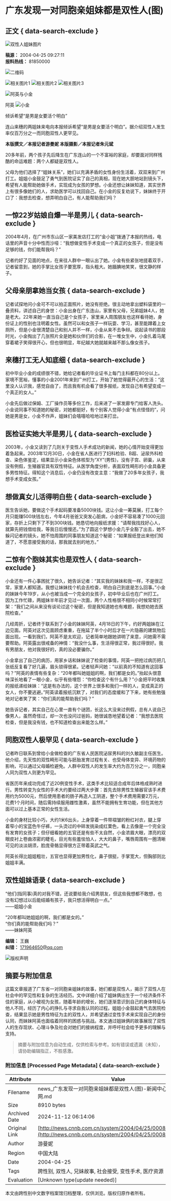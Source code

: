 # 广东发现一对同胞亲姐妹都是双性人(图)

## 正文 { data-search-exclude }


![双性人姐妹图片](http://news.cnnb.com.cn/packages/2015/images/1_2.jpg)

**稿源：** 2004-04-25 09:27:11  
**报料热线：** 81850000

![二维码](http://news.cnnb.com.cn/packages/2015/images/erweima.png)

![相关图片1](http://news.cnnb.com.cn/packages/2015/images/1_14.jpg) ![相关图片2](http://news.cnnb.com.cn/packages/2015/images/1_15.jpg) ![相关图片3](http://news.cnnb.com.cn/packages/2015/images/1_16.png)

![阿英与小金](http://www.cnnb.com.cn/big5/node2/node48/node2379/images/00255026.jpg)

阿英 ![小金](http://www.cnnb.com.cn//big5/node2/node48/node2379/images/00255027.jpg)

倾诉希望“是男是女要活个明白”

连山来穗的两姐妹来电向本报倾诉希望“是男是女要活个明白”。据介绍双性人发生率仅百万分之一而同胞双性人更罕见。

**本版撰文／本报记者游曼妮 本版摄影／本报记者朱元斌**

20多年前，两个孩子先后降生在广东连山的一个不富裕的家庭，却要面对同样残酷的命运难题：两个人都疑是双性人。

父母为他们选择了“姐妹关系”，她们以充满矛盾的女性身份生活着，双双来到广州打工。姐姐小金鼓足了勇气到医院证实了自己的真相，现在她大胆地站到镜头下，希望有人能帮助她做手术，实现成为女孩的梦想。小金还想让妹妹知道，其实世界上有很多像她们的人，求助医学可以找回自己。在小金的反复劝说下，妹妹终于开口了：我想去检查，想弄明白自己，有人能帮助我们吗？

## 一惊22岁姑娘自爆一半是男儿 { data-search-exclude }

2004年4月，在广州市东山区一家美发店打工的“金小姐”拨通了本报的热线，电话里的声音十分中性而沙哑：“我想做变性手术变成一个真正的女孩子，但是没有足够的钱，你们能帮我吗？”

记者约好了见面的地点，在来往人群中一眼认出了她。小金有些紧张地搓着双手，记者留意到，她的手掌比女孩子要宽厚，指头粗大。她腼腆地笑笑，很文静的样子。

## 父母亲朋拿她当女孩 { data-search-exclude }

记者试探地问小金可不可以拍正面照片，她没有拒绝。很主动地拿出塑料袋里的一叠资料，讲述自己的身世：小金出身在广东连山，家里有父母，兄弟姐妹4人，她是老大。22年来她一直当自己是个女孩子，家里亲人周围朋友也这样看待她，身份证上的性别也注明着女性。虽然可以和女孩子一样玩耍、学习，甚至能蹲着上女厕所，但是小金很清楚自己和别人并不一样，小金从来不去争辩。说起读书的那段时光，小金掏出了几张照片全是她和伙伴们的合影，在一堆女生中，小金扎着马尾穿着裙子笑得很开心，但也很明显，年纪越大她就越来越不那么像女孩子。

## 来穗打工无人知底细 { data-search-exclude }

初中毕业小金的成绩很不错，她给记者看的毕业证书上每门主科都在80分以上。家境不宽裕，懂事的小金2001年来到广州打工，开始了她觉得最开心的生活：“这里没人认识我，感觉自由了，而且我有机会看了很多报纸，发现自己有希望变成一个真正的女人。”

小金先后做过保姆、工厂操作员等多份工作，后来进了一家发廊专门给客人洗头。小金说同事不知道她的秘密，对她都挺好，有个别客人觉得小金“有点怪怪的”，问她是男是女，小金不作声，姐妹们会嘻嘻哈哈地过来打岔。

## 医检证实她大半是男儿 { data-search-exclude }

2003年，小金又读到了几则关于变性人手术成功的新闻，她的心情开始变得更加着急起来。2003年12月30日，小金在省人医进行了妇科检验、B超、泌尿外科检查、染色体鉴定，结果显示小金染色体核型为“XY”(男性)，没有子宫、卵巢，从来没有例假，生殖器官具有双性特征。从医学角度分析，表面双性畸形的小金具备更多男性特征。得知这个消息后，小金仍没有改变主意：“我做了20多年女孩子，我想手术变成女孩。”

## 想做真女儿活得明白些 { data-search-exclude }

医生告诉她，要做这个手术起码要准备5000块钱。这让小金一筹莫展，打工每个月只能赚500块钱左右，今年4月爸爸又突发心脏病，小金好不容易凑了1000元回家，存折上只剩下了不到300块钱。她恳切地向报纸求援：“请帮我找找好心人，就算先把钱借给我，等我日后慢慢还。”为了圆这个梦想小金几乎全豁了出去，她不躲闪记者的镜头，她不怕周围的同事朋友知道这个秘密：“如果报纸登出来他们知道了，不愿意接受我的话，那我就去别的地方。”

## 二惊有个胞妹其实也是双性人 { data-search-exclude }

小金还有一件心事困扰了很久，她告诉记者：“其实我的妹妹和我一样，不是很正常，家里人都知道。我想让妹妹找个机会去检查，明白自己到底是怎么回事。”小金的妹妹今年19岁，从小也被当成一个完全的女孩子，初中毕业后也在广州打工。因为工作忙碌，两姐妹半年前才见过一次面，两个人性格很不相同小时候常常打架：“我们之间从来没有谈论过这个秘密，但是我知道她也有难题，我想劝她去医院检查。”

几经周折，记者终于联系到了小金的妹妹阿英，4月18日的下午，约好两姐妹在江边见面。阿英对这次见面顾虑重重，在拖延了半个小时后才在一片隐蔽的建筑物后面出现。一看到我们，阿英不是太欢迎，记者简单地跟她讲明了来意，问她需不需要帮助。阿英露出很戒备的神情：“我没什么事，生活得很正常，我过得很好。我有男朋友，他对我很好的，真的没必要骗你。”

小金拿出了自己的病历，用家乡话和妹妹说了检查的事情，阿英一把抢过病历把几张纸反复看了好几遍，眉头锁得很紧。记者轻声问她：“以前真的不知道有这回事吗？”阿英的表情有些复杂：“20年都叫她姐姐的啊，我们都是女的。”抬起头很意味深长地看了一眼小金，似乎有些埋怨：“你检查这个有什么用？”小金把平时收集的报纸递给妹妹：“这是有办法的，这个世界上很多和我们一样的人，变成真正的女人，你不要逃避。”阿英读着报纸沉默了，对我们的态度缓和了下来，她有些勉强地对记者笑了笑：“你们真的能帮助我们吗？”

她告诉记者，其实自己在心里一直有个谜团，长这么大没来过例假，总有人说自己像男人，虽然奇怪过，却一次也没问过爸妈，她很诚恳地望着记者：“我想去医院检查，但是我没有钱，也不知道检查出来能怎么样。”

## 同胞双性人极罕见 { data-search-exclude }

记者昨日联系到曾给小金做检查的广东省人民医院泌尿男科的刘久敏副主任医生。他介绍，先天性的双性畸形可能与胚胎发育过程有关、也受母体变异、环境药物的影响，可以通过父母婚检避免。人群中双性人的发生率大约为百万分之一，同胞亲人同为双性人则更为罕见。

省医历年来成功完成了近20例变性手术，这类手术比较适合成年后体格成熟时进行。男性转变为女性的手术大约要经过两大步骤：首先去除男性生殖器官该手术费用约为5000元，然后使用患者的肠子再造人工阴道，整个手术费用需要2万元，花费1个月时间，随后需持续服用雌性激素，虽然不能拥有生育功能，但在其他方面可以过上基本正常的女性生活。

小金的身材比较小巧，大约1米6出头，上身穿着一件带褶皱的粉红衬衣，腿上穿着窄小的宝蓝色牛仔裤，一头烫过的中碎发挑染成红栗色，看上去像是一个完全没有发育的女孩子；但仔细看她的五官还是有些不太自然，小金浓眉大眼，漂亮的双眼皮衬上卷曲浓密的睫毛，目光有些羞怯怕人，大大的鼻子，嘴唇周围有一圈清晰可见的淡淡胡须，脸庞骨骼显得很方正带着英武之气。

阿英长得比姐姐粗壮，五官也显得更加男性化，鼻子很挺，手掌宽大，但胸部则比姐姐丰满。

## 双性姐妹语录 { data-search-exclude }

“他们(指同事)真的对我不错，还说要给我介绍男朋友，但这些我想都不敢想，也没有幻想过以后能结婚有孩子，我只想活得明白一点。”  
——姐姐小金

“20年都叫她姐姐的啊，我们都是女的。”  
“你们真的能帮助我们吗？”  
——妹妹阿英

**编辑：** 王巍  
**纠错：** [171964650@qq.com](mailto:171964650@qq.com)

![版权声明](http://www.cnnb.com.cn/pic/0/04/21/41/4214177_806742.jpg)
<!-- tcd_original_link http://news.cnnb.com.cn/system/2004/04/25/000802178.shtml -->
## 摘要与附加信息

<!-- tcd_abstract -->
这篇文章报道了广东省一对同胞亲姐妹的故事，她们都是双性人，揭示了双性人在社会中的罕见性和复杂的生活经历。文中详细介绍了姐妹俩出生于一个经济条件不佳的家庭，从小被视为女孩，随着年龄的增长，她们逐渐意识到自己的身体特征与他人不同，经历了内心的挣扎与寻求自我认同的过程。姐姐小金鼓起勇气去医院检查，结果显示她是男性特征为主的双性人，并希望通过变性手术来实现自己的身份认同，而妹妹阿英也面临着同样的困惑与挑战。本文通过姐妹俩的故事展现了双性人的生存现状、心理斗争及社会对她们的接纳程度，并呼吁社会给予更多的理解与支持。
<!-- tcd_abstract_end -->

> 摘要与附加信息为自动生成，仅供检索与参考。如有错误或遗漏（未知），请协助编辑指正，不胜感激。

### 附加信息 [Processed Page Metadata] { data-search-exclude }

| Attribute       | Value                                  |
|-----------------|----------------------------------------|
| Filename        | news_广东发现一对同胞亲姐妹都是双性人(图)-新闻中心-中国宁波网.md                             |
| Size            | 8910 bytes                           |
| Archived Date   | 2024-11-12 06:14:06                             |
| Original Link   | [http://news.cnnb.com.cn/system/2004/04/25/000802178.shtml](http://news.cnnb.com.cn/system/2004/04/25/000802178.shtml)                       |
| Author          | 游曼妮                               |
| Region          | 中国大陆                               |
| Date            | 2004-04-25                                 |
| Tags            | 跨性别, 双性人, 兄妹故事, 社会接受, 变性手术, 医疗资源                                 |
| Evaluation            | [Unknown type(update needed)]                                 |
<!-- tcd_table_end -->

本文由跨性别中文数字档案馆归档整理，仅供浏览。版权归原作者所有。
